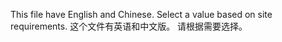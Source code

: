 This file have English and Chinese.
Select a value based on site requirements.
这个文件有英语和中文版。
请根据需要选择。
